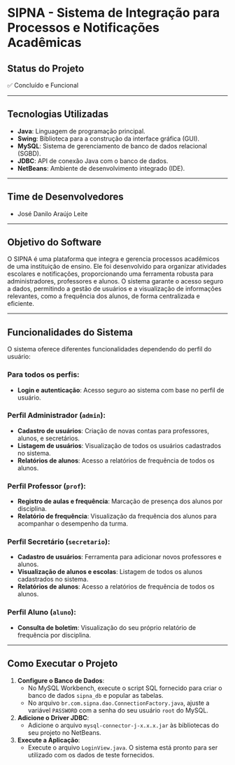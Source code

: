 # SIPNA - Sistema de Integração para Processos e Notificações Acadêmicas

## Status do Projeto
✅ Concluído e Funcional

---

## Tecnologias Utilizadas
- **Java**: Linguagem de programação principal.
- **Swing**: Biblioteca para a construção da interface gráfica (GUI).
- **MySQL**: Sistema de gerenciamento de banco de dados relacional (SGBD).
- **JDBC**: API de conexão Java com o banco de dados.
- **NetBeans**: Ambiente de desenvolvimento integrado (IDE).

---

## Time de Desenvolvedores
- José Danilo Araújo Leite

---

## Objetivo do Software
O SIPNA é uma plataforma que integra e gerencia processos acadêmicos de uma instituição de ensino. Ele foi desenvolvido para organizar atividades escolares e notificações, proporcionando uma ferramenta robusta para administradores, professores e alunos. O sistema garante o acesso seguro a dados, permitindo a gestão de usuários e a visualização de informações relevantes, como a frequência dos alunos, de forma centralizada e eficiente.

---

## Funcionalidades do Sistema
O sistema oferece diferentes funcionalidades dependendo do perfil do usuário:

### Para todos os perfis:
- **Login e autenticação**: Acesso seguro ao sistema com base no perfil de usuário.

### Perfil Administrador (`admin`):
- **Cadastro de usuários**: Criação de novas contas para professores, alunos, e secretários.
- **Listagem de usuários**: Visualização de todos os usuários cadastrados no sistema.
- **Relatórios de alunos**: Acesso a relatórios de frequência de todos os alunos.

### Perfil Professor (`prof`):
- **Registro de aulas e frequência**: Marcação de presença dos alunos por disciplina.
- **Relatório de frequência**: Visualização da frequência dos alunos para acompanhar o desempenho da turma.

### Perfil Secretário (`secretario`):
- **Cadastro de usuários**: Ferramenta para adicionar novos professores e alunos.
- **Visualização de alunos e escolas**: Listagem de todos os alunos cadastrados no sistema.
- **Relatórios de alunos**: Acesso a relatórios de frequência de todos os alunos.

### Perfil Aluno (`aluno`):
- **Consulta de boletim**: Visualização do seu próprio relatório de frequência por disciplina.

---

## Como Executar o Projeto
1.  **Configure o Banco de Dados**:
    * No MySQL Workbench, execute o script SQL fornecido para criar o banco de dados `sipna_db` e popular as tabelas.
    * No arquivo `br.com.sipna.dao.ConnectionFactory.java`, ajuste a variável `PASSWORD` com a senha do seu usuário `root` do MySQL.
2.  **Adicione o Driver JDBC**:
    * Adicione o arquivo `mysql-connector-j-x.x.x.jar` às bibliotecas do seu projeto no NetBeans.
3.  **Execute a Aplicação**:
    * Execute o arquivo `LoginView.java`. O sistema está pronto para ser utilizado com os dados de teste fornecidos.